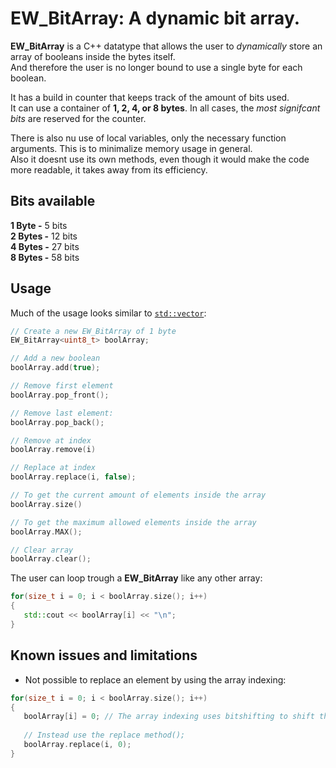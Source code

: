 # EW_BitArray: A dynamic bit array.

**EW_BitArray** is a C++ datatype that allows the user to _dynamically_ store an array of booleans inside the bytes itself.  
And therefore the user is no longer bound to use a single byte for each boolean.  
  
It has a build in counter that keeps track of the amount of bits used.  
It can use a container of **1, 2, 4, or 8 bytes**. In all cases, the _most signifcant bits_ are reserved for the counter.

There is also nu use of local variables, only the necessary function arguments. This is to minimalize memory usage in general.  
Also it doesnt use its own methods, even though it would make the code more readable, it takes away from its efficiency.
  
## Bits available
**1 Byte -** 5 bits  
**2 Bytes -** 12 bits  
**4 Bytes -** 27 bits  
**8 Bytes -** 58 bits

## Usage
Much of the usage looks similar to [`std::vector`](https://en.cppreference.com/w/cpp/container/vector):
```cpp
// Create a new EW_BitArray of 1 byte
EW_BitArray<uint8_t> boolArray;

// Add a new boolean
boolArray.add(true);

// Remove first element
boolArray.pop_front();

// Remove last element:
boolArray.pop_back();

// Remove at index
boolArray.remove(i)

// Replace at index
boolArray.replace(i, false);

// To get the current amount of elements inside the array
boolArray.size()

// To get the maximum allowed elements inside the array
boolArray.MAX();

// Clear array
boolArray.clear();
```
The user can loop trough a **EW_BitArray** like any other array:
```cpp
for(size_t i = 0; i < boolArray.size(); i++)
{
   std::cout << boolArray[i] << "\n";
}
```

## Known issues and limitations
- Not possible to replace an element by using the array indexing:
```cpp
for(size_t i = 0; i < boolArray.size(); i++)
{
   boolArray[i] = 0; // The array indexing uses bitshifting to shift the value to the front and mask it with a 1 to get its value. Therefore using it to replace a value, will not work.  
   
   // Instead use the replace method();   
   boolArray.replace(i, 0);
}
```
